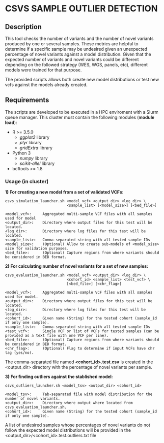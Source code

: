 # CSVS SAMPLE OUTLIER DETECTION

## Description

This tool checks the number of variants and the number of novel variants produced by one or several samples. These metrics are helpful to determine if a specific sample may be undesired given an unexpected percentage of novel variants against a model distribution. Given that the expected number of variants and novel variants could be different depending on the followed strategy (WES, WGS, panels, etc), different models were trained for that purpose.

The provided scripts allows both create new model distributions or test new vcfs against the models already created.

## Requirements

The scripts are developed to be executed in a HPC enviroment with a Slurm queue manager. This cluster must contain the following modules (__module load__):

* R >= 3.5.0 
    * *ggplot2* library
    * *plyr* library
    * *gridExtra* library
* Python 3
    * *numpy* library
    * *scikit-allel* library
* bcftools >= 1.8 

### Usage (in cluster)

**1) For creating a new model from a set of validated VCFs:**
```
csvs_simulation_launcher.sh <model_vcf> <output_dir> <log_dir> \
                            <sample_list> [<model_size>] [<bed_file>]

<model_vcf>:     Aggregated multi-sample VCF files with all samples used for model
<output_dir>:    Directory where output files for this test will be located.
<log_dir>:       Directory where log files for this test will be located.
<sample_list>:   Comma-separated string with all tested sample IDs
<model_size>:    (Optional) Allow to create sub-models of <model_size> size for validation purposes.
<bed_file>:      (Optional) Capture regions from where variants should be considered in BED format.
```

**2) For calculating number of novel variants for a set of new samples:**
```
csvs_evaluation_launcher.sh <model_vcf> <output_dir> <log_dir> \
                            <cohort_id> <sample_list> <test_vcf> \
                            [<bed_file>] [<chr_flag>]

<model_vcf>:     Aggregated multi-sample VCF files with all samples used for model.
<output_dir>:    Directory where output files for this test will be located.
<log_dir>:       Directory where log files for this test will be located.
<cohort_id>:     Given name (String) for the tested cohort (sample_id if only one sample).
<sample_list>:   Comma-separated string with all tested sample IDs
<test_vcf>:      Single VCF or list of VCFs for tested samples (can be provided as a text file with one VCF per line).
<bed_file>:      (Optional) Capture regions from where variants should be considered in BED format.
<chr_flag>:      (Optional) Flag to determine if input VCFs have chr tag (yes/no).
```

The comma-separated file named **<cohort_id>.test.csv** is created in the <output_dir> directory with the percentage of novel variants per sample.


**3) For finding outliers against the stablished model:**
```
csvs_outliers_launcher.sh <model_tsv> <output_dir> <cohort_id>

<model_tsv>:     Tab-separated file with model distribution for the number of novel variants.
<output_dir>:    Directory where output where located from csvs_evaluation_launcher.sh.
<cohort_id>:     Given name (String) for the tested cohort (sample_id if only one sample).
```

A list of undesired samples whose percentages of novel variants do not follow the expected model distributions will be provided in the <output_dir>/<cohort_id>.test.outliers.txt file
